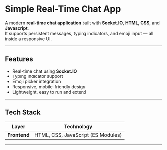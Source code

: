 # Simple Real-Time Chat App

A modern **real-time chat application** built with **Socket.IO**, **HTML, CSS**, and **Javascript**.  
It supports persistent messages, typing indicators, and emoji input — all inside a responsive UI.

---

## Features

- Real-time chat using **Socket.IO**
- Typing indicator support
- Emoji picker integration
- Responsive, mobile-friendly design
- Lightweight, easy to run and extend

---

## Tech Stack

| Layer | Technology |
|-------|-------------|
| **Frontend** | HTML, CSS, JavaScript (ES Modules) |

---

